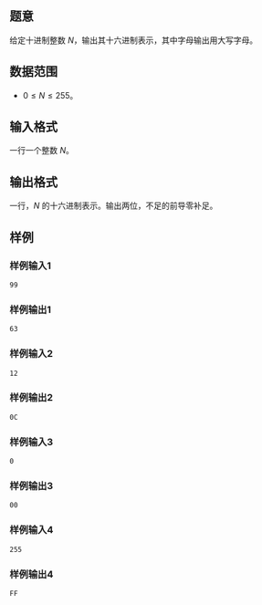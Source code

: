 ## 题意

给定十进制整数 $N$，输出其十六进制表示，其中字母输出用大写字母。

## 数据范围

- $0\le N\le 255$。

## 输入格式

一行一个整数 $N$。

## 输出格式

一行，$N$ 的十六进制表示。输出两位，不足的前导零补足。

## 样例

### 样例输入1

```
99
```

### 样例输出1

```
63
```

### 样例输入2

```
12
```

### 样例输出2

```
0C
```

### 样例输入3

```
0
```

### 样例输出3

```
00
```
### 样例输入4

```
255
```

### 样例输出4

```
FF
```

